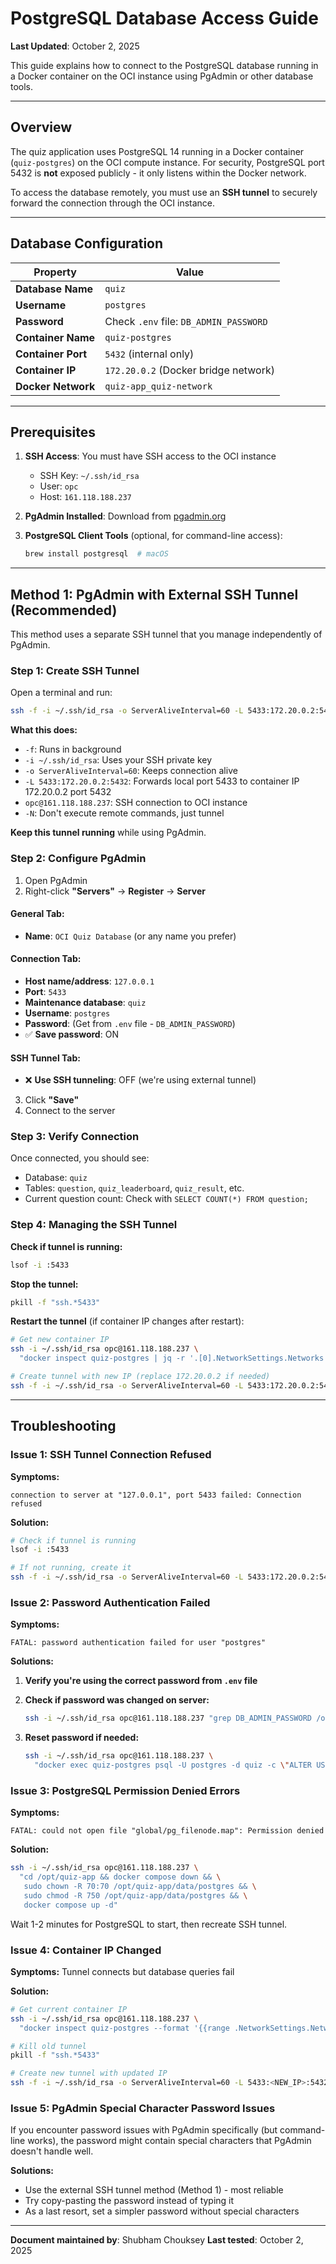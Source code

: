 # PostgreSQL Database Access Guide

**Last Updated**: October 2, 2025

This guide explains how to connect to the PostgreSQL database running in a Docker container on the OCI instance using PgAdmin or other database tools.

---

## Overview

The quiz application uses PostgreSQL 14 running in a Docker container (`quiz-postgres`) on the OCI compute instance. For security, PostgreSQL port 5432 is **not** exposed publicly - it only listens within the Docker network.

To access the database remotely, you must use an **SSH tunnel** to securely forward the connection through the OCI instance.

---

## Database Configuration

| Property | Value |
|----------|-------|
| **Database Name** | `quiz` |
| **Username** | `postgres` |
| **Password** | Check `.env` file: `DB_ADMIN_PASSWORD` |
| **Container Name** | `quiz-postgres` |
| **Container Port** | `5432` (internal only) |
| **Container IP** | `172.20.0.2` (Docker bridge network) |
| **Docker Network** | `quiz-app_quiz-network` |

---

## Prerequisites

1. **SSH Access**: You must have SSH access to the OCI instance
   - SSH Key: `~/.ssh/id_rsa`
   - User: `opc`
   - Host: `161.118.188.237`

2. **PgAdmin Installed**: Download from [pgadmin.org](https://www.pgadmin.org/download/)

3. **PostgreSQL Client Tools** (optional, for command-line access):
   ```bash
   brew install postgresql  # macOS
   ```

---

## Method 1: PgAdmin with External SSH Tunnel (Recommended)

This method uses a separate SSH tunnel that you manage independently of PgAdmin.

### Step 1: Create SSH Tunnel

Open a terminal and run:

```bash
ssh -f -i ~/.ssh/id_rsa -o ServerAliveInterval=60 -L 5433:172.20.0.2:5432 opc@161.118.188.237 -N
```

**What this does:**
- `-f`: Runs in background
- `-i ~/.ssh/id_rsa`: Uses your SSH private key
- `-o ServerAliveInterval=60`: Keeps connection alive
- `-L 5433:172.20.0.2:5432`: Forwards local port 5433 to container IP 172.20.0.2 port 5432
- `opc@161.118.188.237`: SSH connection to OCI instance
- `-N`: Don't execute remote commands, just tunnel

**Keep this tunnel running** while using PgAdmin.

### Step 2: Configure PgAdmin

1. Open PgAdmin
2. Right-click **"Servers"** → **Register** → **Server**

#### General Tab:
- **Name**: `OCI Quiz Database` (or any name you prefer)

#### Connection Tab:
- **Host name/address**: `127.0.0.1`
- **Port**: `5433`
- **Maintenance database**: `quiz`
- **Username**: `postgres`
- **Password**: (Get from `.env` file - `DB_ADMIN_PASSWORD`)
- ✅ **Save password**: ON

#### SSH Tunnel Tab:
- ❌ **Use SSH tunneling**: OFF (we're using external tunnel)

3. Click **"Save"**
4. Connect to the server

### Step 3: Verify Connection

Once connected, you should see:
- Database: `quiz`
- Tables: `question`, `quiz_leaderboard`, `quiz_result`, etc.
- Current question count: Check with `SELECT COUNT(*) FROM question;`

### Step 4: Managing the SSH Tunnel

**Check if tunnel is running:**
```bash
lsof -i :5433
```

**Stop the tunnel:**
```bash
pkill -f "ssh.*5433"
```

**Restart the tunnel** (if container IP changes after restart):
```bash
# Get new container IP
ssh -i ~/.ssh/id_rsa opc@161.118.188.237 \
  "docker inspect quiz-postgres | jq -r '.[0].NetworkSettings.Networks | to_entries[] | .value.IPAddress'"

# Create tunnel with new IP (replace 172.20.0.2 if needed)
ssh -f -i ~/.ssh/id_rsa -o ServerAliveInterval=60 -L 5433:172.20.0.2:5432 opc@161.118.188.237 -N
```

---

## Troubleshooting

### Issue 1: SSH Tunnel Connection Refused

**Symptoms:**
```
connection to server at "127.0.0.1", port 5433 failed: Connection refused
```

**Solution:**
```bash
# Check if tunnel is running
lsof -i :5433

# If not running, create it
ssh -f -i ~/.ssh/id_rsa -o ServerAliveInterval=60 -L 5433:172.20.0.2:5432 opc@161.118.188.237 -N
```

### Issue 2: Password Authentication Failed

**Symptoms:**
```
FATAL: password authentication failed for user "postgres"
```

**Solutions:**

1. **Verify you're using the correct password from `.env` file**

2. **Check if password was changed on server:**
   ```bash
   ssh -i ~/.ssh/id_rsa opc@161.118.188.237 "grep DB_ADMIN_PASSWORD /opt/quiz-app/.env"
   ```

3. **Reset password if needed:**
   ```bash
   ssh -i ~/.ssh/id_rsa opc@161.118.188.237 \
     "docker exec quiz-postgres psql -U postgres -d quiz -c \"ALTER USER postgres WITH PASSWORD '<YOUR_PASSWORD>';\""
   ```

### Issue 3: PostgreSQL Permission Denied Errors

**Symptoms:**
```
FATAL: could not open file "global/pg_filenode.map": Permission denied
```

**Solution:**
```bash
ssh -i ~/.ssh/id_rsa opc@161.118.188.237 \
  "cd /opt/quiz-app && docker compose down && \
   sudo chown -R 70:70 /opt/quiz-app/data/postgres && \
   sudo chmod -R 750 /opt/quiz-app/data/postgres && \
   docker compose up -d"
```

Wait 1-2 minutes for PostgreSQL to start, then recreate SSH tunnel.

### Issue 4: Container IP Changed

**Symptoms:** Tunnel connects but database queries fail

**Solution:**
```bash
# Get current container IP
ssh -i ~/.ssh/id_rsa opc@161.118.188.237 \
  "docker inspect quiz-postgres --format '{{range .NetworkSettings.Networks}}{{.IPAddress}}{{end}}'"

# Kill old tunnel
pkill -f "ssh.*5433"

# Create new tunnel with updated IP
ssh -f -i ~/.ssh/id_rsa -o ServerAliveInterval=60 -L 5433:<NEW_IP>:5432 opc@161.118.188.237 -N
```

### Issue 5: PgAdmin Special Character Password Issues

If you encounter password issues with PgAdmin specifically (but command-line works), the password might contain special characters that PgAdmin doesn't handle well.

**Solutions:**
- Use the external SSH tunnel method (Method 1) - most reliable
- Try copy-pasting the password instead of typing it
- As a last resort, set a simpler password without special characters

---

**Document maintained by**: Shubham Chouksey
**Last tested**: October 2, 2025
